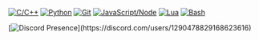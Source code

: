 [![C/C++](https://img.shields.io/badge/C%2FC%2B%2B-00599C?logo=c&logoColor=white)]()
[![Python](https://img.shields.io/badge/Python-3776AB?logo=python&logoColor=white)]()
[![Git](https://img.shields.io/badge/Git-F05032?logo=git&logoColor=white)]()
[![JavaScript/Node](https://img.shields.io/badge/JavaScript%2FNode-339933?logo=javascript&logoColor=white)]()
[![Lua](https://img.shields.io/badge/Lua-2C2D72?logo=lua&logoColor=white)]()
[![Bash](https://img.shields.io/badge/Bash-4EAA25?logo=gnubash&logoColor=white)]()

[![Discord Presence](https://lanyard.cnrad.dev/api/1290478829168623616?theme=dark&bg=111110&hideDiscrim=true&borderRadius=30px&idleMessage=Coding%20CSharp%20or%20Python...)](https://discord.com/users/1290478829168623616)
